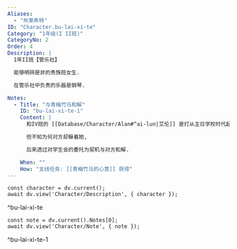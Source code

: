 ```yaml
---
Aliases:
  - "布莱希特"
ID: "Character.bu-lai-xi-te"
Category: "1年级(I II班)"
CategoryNo: 2
Order: 4
Description: |
  1年II班【管乐社】

  能够明辨是非的贵族班女生.

  在管乐社中负责的乐器是钢琴.

Notes:
  - Title: "与青梅竹马和解"
    ID: "bu-lai-xi-te-1"
    Content: |
      和IV班的 [[Database/Character/Alan#^ai-lun|艾伦]] 是打从主日学校时代起的青梅竹马,

      但不知为何对方却躲着她,

      后来透过对学生会的委托为契机与对方和解.

    When: ""
    How: "支线任务: [[青梅竹马的心意]] 获得"
---
```

```dataviewjs
const character = dv.current();
await dv.view('Character/Description', { character });
```
^bu-lai-xi-te

```dataviewjs
const note = dv.current().Notes[0];
await dv.view('Character/Note', { note });
```
^bu-lai-xi-te-1